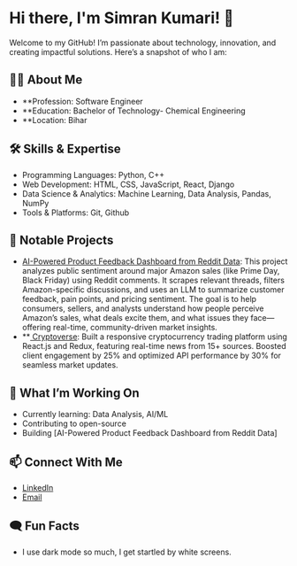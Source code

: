 # Hi there, I'm Simran Kumari! 👋

Welcome to my GitHub! I’m passionate about technology, innovation, and creating impactful solutions. Here’s a snapshot of who I am:

## 👩‍💻 About Me
- **Profession: Software Engineer
- **Education: Bachelor of Technology- Chemical Engineering
- **Location: Bihar

## 🛠️ Skills & Expertise
- Programming Languages: Python, C++
- Web Development: HTML, CSS, JavaScript, React, Django
- Data Science & Analytics: Machine Learning, Data Analysis, Pandas, NumPy
- Tools & Platforms: Git, Github

## 🌟 Notable Projects
- [AI-Powered Product Feedback Dashboard from Reddit Data](https://github.com/SimranKumari93/amazon-ai-dashboard): This project analyzes public sentiment around major Amazon sales (like Prime Day, Black Friday) using Reddit comments. It scrapes relevant threads, filters Amazon-specific discussions, and uses an LLM to summarize customer feedback, pain points, and pricing sentiment. The goal is to help consumers, sellers, and analysts understand how people perceive Amazon’s sales, what deals excite them, and what issues they face—offering real-time, community-driven market insights.
- **[ Cryptoverse](https://crypto-verse-sigma.vercel.app/): Built a responsive cryptocurrency trading platform using React.js and Redux, featuring real-time news from 15+ sources. Boosted client engagement by 25% and optimized API performance by 30% for seamless market updates.

## 🚀 What I’m Working On
- Currently learning: Data Analysis, AI/ML
- Contributing to open-source
- Building [AI-Powered Product Feedback Dashboard from Reddit Data]

## 📫 Connect With Me
- [LinkedIn](https://www.linkedin.com/in/simran-kumari-213707208)
- [Email](simrankumaribodhgaya93@gmail.com)

## 🗨️ Fun Facts
- I use dark mode so much, I get startled by white screens.
